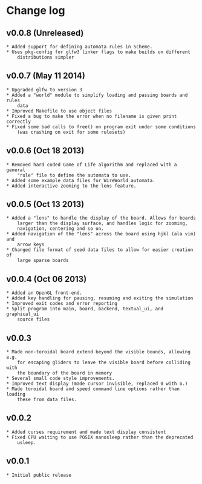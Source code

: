 Change log
==========

v0.0.8 (Unreleased)
-------------------
    * Added support for defining automata rules in Scheme.
    * Uses pkg-config for glfw3 linker flags to make builds on different
        distributions simpler

v0.0.7 (May 11 2014)
--------------------
    * Upgraded glfw to version 3
    * Added a "world" module to simplify loading and passing boards and rules
        data
    * Improved Makefile to use object files
    * Fixed a bug to make the error when no filename is given print correctly
    * Fixed some bad calls to free() on program exit under some conditions
        (was crashing on exit for some rulesets)

v0.0.6 (Oct 18 2013)
--------------------
    * Removed hard coded Game of Life algorithm and replaced with a general
        "rule" file to define the automata to use.
    * Added some example data files for WireWorld automata.
    * Added interactive zooming to the lens feature.

v0.0.5 (Oct 13 2013)
--------------------
    * Added a "lens" to handle the display of the board. Allows for boards
        larger than the display surface, and handles logic for zooming,
        navigation, centering and so on.
    * Added navigation of the "lens" across the board using hjkl (ala vim) and
        arrow keys
    * Changed file format of seed data files to allow for easier creation of
        large sparse boards

v0.0.4 (Oct 06 2013)
--------------------
    * Added an OpenGL front-end.
    * Added key handling for pausing, resuming and exiting the simulation
    * Improved exit codes and error reporting
    * Split program into main, board, backend, textual_ui, and graphical_ui
        source files

v0.0.3
------
    * Made non-toroidal board extend beyond the visible bounds, allowing e.g.
        for escaping gliders to leave the visible board before colliding with
        the boundary of the board in memory
    * Several small code style improvements.
    * Improved text display (made cursor invisible, replaced 0 with o.)
    * Made toroidal board and speed command line options rather than loading
        these from data files.

v0.0.2
------
    * Added curses requirement and made text display consistent
    * Fixed CPU waiting to use POSIX nanosleep rather than the deprecated
        usleep.

v0.0.1
------
    * Initial public release

